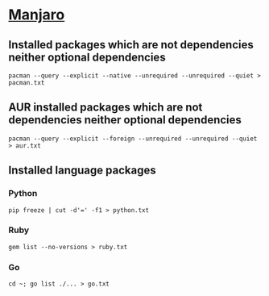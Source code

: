 # [Manjaro](https://manjaro.org/)

## Installed packages which are not dependencies neither optional dependencies
`pacman --query --explicit --native --unrequired --unrequired --quiet > pacman.txt`

## AUR installed packages which are not dependencies neither optional dependencies
`pacman --query --explicit --foreign --unrequired --unrequired --quiet > aur.txt`

## Installed language packages

### Python
`pip freeze | cut -d'=' -f1 > python.txt`

### Ruby
`gem list --no-versions > ruby.txt`

### Go
`cd ~; go list ./... > go.txt`

